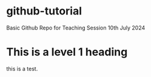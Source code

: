 # github-tutorial
Basic Github Repo for Teaching Session 10th July 2024


# This is a level 1 heading

this is a test. 